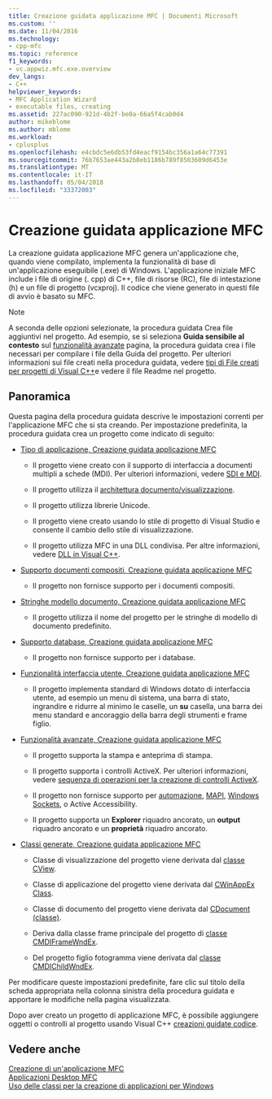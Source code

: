 ```yaml
---
title: Creazione guidata applicazione MFC | Documenti Microsoft
ms.custom: ''
ms.date: 11/04/2016
ms.technology:
- cpp-mfc
ms.topic: reference
f1_keywords:
- vc.appwiz.mfc.exe.overview
dev_langs:
- C++
helpviewer_keywords:
- MFC Application Wizard
- executable files, creating
ms.assetid: 227ac090-921d-4b2f-be0a-66a5f4cab0d4
author: mikeblome
ms.author: mblome
ms.workload:
- cplusplus
ms.openlocfilehash: e4cbdc5e6db53fd4eacf9154bc356a1a64c77391
ms.sourcegitcommit: 76b7653ae443a2b8eb1186b789f8503609d6453e
ms.translationtype: MT
ms.contentlocale: it-IT
ms.lasthandoff: 05/04/2018
ms.locfileid: "33372003"
---
```

# <a name="mfc-application-wizard"></a>Creazione guidata applicazione MFC
La creazione guidata applicazione MFC genera un'applicazione che, quando viene compilato, implementa la funzionalità di base di un'applicazione eseguibile (.exe) di Windows. L'applicazione iniziale MFC include i file di origine (. cpp) di C++, file di risorse (RC), file di intestazione (h) e un file di progetto (vcxproj). Il codice che viene generato in questi file di avvio è basato su MFC.  
  
> [!NOTE]
>  A seconda delle opzioni selezionate, la procedura guidata Crea file aggiuntivi nel progetto. Ad esempio, se si seleziona **Guida sensibile al contesto** sul [funzionalità avanzate](../../mfc/reference/advanced-features-mfc-application-wizard.md) pagina, la procedura guidata crea i file necessari per compilare i file della Guida del progetto. Per ulteriori informazioni sui file creati nella procedura guidata, vedere [tipi di File creati per progetti di Visual C++](../../ide/file-types-created-for-visual-cpp-projects.md)e vedere il file Readme nel progetto.  
  
## <a name="overview"></a>Panoramica  
 Questa pagina della procedura guidata descrive le impostazioni correnti per l'applicazione MFC che si sta creando. Per impostazione predefinita, la procedura guidata crea un progetto come indicato di seguito:  
  
-   [Tipo di applicazione, Creazione guidata applicazione MFC](../../mfc/reference/application-type-mfc-application-wizard.md)  
  
    -   Il progetto viene creato con il supporto di interfaccia a documenti multipli a schede (MDI). Per ulteriori informazioni, vedere [SDI e MDI](../../mfc/sdi-and-mdi.md).  
  
    -   Il progetto utilizza il [architettura documento/visualizzazione](../../mfc/document-view-architecture.md).  
  
    -   Il progetto utilizza librerie Unicode.  
  
    -   Il progetto viene creato usando lo stile di progetto di Visual Studio e consente il cambio dello stile di visualizzazione.  
  
    -   Il progetto utilizza MFC in una DLL condivisa. Per altre informazioni, vedere [DLL in Visual C++](../../build/dlls-in-visual-cpp.md).  
  
-   [Supporto documenti compositi, Creazione guidata applicazione MFC](../../mfc/reference/compound-document-support-mfc-application-wizard.md)  
  
    -   Il progetto non fornisce supporto per i documenti compositi.  
  
-   [Stringhe modello documento, Creazione guidata applicazione MFC](../../mfc/reference/document-template-strings-mfc-application-wizard.md)  
  
    -   Il progetto utilizza il nome del progetto per le stringhe di modello di documento predefinito.  
  
-   [Supporto database, Creazione guidata applicazione MFC](../../mfc/reference/database-support-mfc-application-wizard.md)  
  
    -   Il progetto non fornisce supporto per i database.  
  
-   [Funzionalità interfaccia utente, Creazione guidata applicazione MFC](../../mfc/reference/user-interface-features-mfc-application-wizard.md)  
  
    -   Il progetto implementa standard di Windows dotato di interfaccia utente, ad esempio un menu di sistema, una barra di stato, ingrandire e ridurre al minimo le caselle, un **su** casella, una barra dei menu standard e ancoraggio della barra degli strumenti e frame figlio.  
  
-   [Funzionalità avanzate, Creazione guidata applicazione MFC](../../mfc/reference/advanced-features-mfc-application-wizard.md)  
  
    -   Il progetto supporta la stampa e anteprima di stampa.  
  
    -   Il progetto supporta i controlli ActiveX. Per ulteriori informazioni, vedere [sequenza di operazioni per la creazione di controlli ActiveX](../../mfc/sequence-of-operations-for-creating-activex-controls.md).  
  
    -   Il progetto non fornisce supporto per [automazione](../../mfc/automation.md), [MAPI](../../mfc/mapi-support-in-mfc.md), [Windows Sockets](../../mfc/windows-sockets-in-mfc.md), o Active Accessibility.  
  
    -   Il progetto supporta un **Explorer** riquadro ancorato, un **output** riquadro ancorato e un **proprietà** riquadro ancorato.  
  
-   [Classi generate, Creazione guidata applicazione MFC](../../mfc/reference/generated-classes-mfc-application-wizard.md)  
  
    -   Classe di visualizzazione del progetto viene derivata dal [classe CView](../../mfc/reference/cview-class.md).  
  
    -   Classe di applicazione del progetto viene derivata dal [CWinAppEx Class](../../mfc/reference/cwinappex-class.md).  
  
    -   Classe di documento del progetto viene derivata dal [CDocument (classe)](../../mfc/reference/cdocument-class.md).  
  
    -   Deriva dalla classe frame principale del progetto di [classe CMDIFrameWndEx](../../mfc/reference/cmdiframewndex-class.md).  
  
    -   Del progetto figlio fotogramma viene derivata dal [classe CMDIChildWndEx](../../mfc/reference/cmdichildwndex-class.md).  
  
 Per modificare queste impostazioni predefinite, fare clic sul titolo della scheda appropriata nella colonna sinistra della procedura guidata e apportare le modifiche nella pagina visualizzata.  
  
 Dopo aver creato un progetto di applicazione MFC, è possibile aggiungere oggetti o controlli al progetto usando Visual C++ [creazioni guidate codice](../../ide/adding-functionality-with-code-wizards-cpp.md).  
  
## <a name="see-also"></a>Vedere anche  
 [Creazione di un'applicazione MFC](../../mfc/reference/creating-an-mfc-application.md)   
 [Applicazioni Desktop MFC](../../mfc/mfc-desktop-applications.md)   
 [Uso delle classi per la creazione di applicazioni per Windows](../../mfc/using-the-classes-to-write-applications-for-windows.md)
